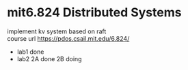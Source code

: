 # mit6.824 Distributed Systems
implement kv system based on raft <br>
course url https://pdos.csail.mit.edu/6.824/
- lab1 done
- lab2 
   2A done
   2B doing
